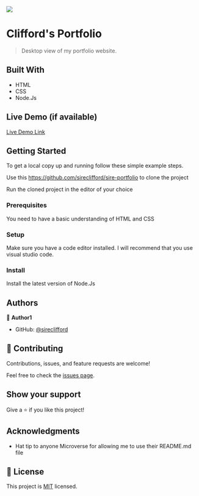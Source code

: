 ![](https://img.shields.io/badge/Microverse-blueviolet)

# Clifford's Portfolio

> Desktop view of my portfolio website.


## Built With

- HTML
- CSS
- Node.Js

## Live Demo (if available)

[Live Demo Link](https://livedemo.com)

## Getting Started

To get a local copy up and running follow these simple example steps.

Use this https://github.com/sireclifford/sire-portfolio to clone the project

Run the cloned project in the editor of your choice



### Prerequisites
You need to have a basic understanding of HTML and CSS


### Setup
Make sure you have a code editor installed. I will recommend that you use visual studio code.

### Install
Install the latest version of Node.Js



## Authors

👤 **Author1**

- GitHub: [@sireclifford](https://github.com/sireclifford)

## 🤝 Contributing

Contributions, issues, and feature requests are welcome!

Feel free to check the [issues page](../../issues/).

## Show your support

Give a ⭐️ if you like this project!

## Acknowledgments

- Hat tip to anyone Microverse for allowing me to use their README.md file

## 📝 License

This project is [MIT](./MIT.md) licensed.

